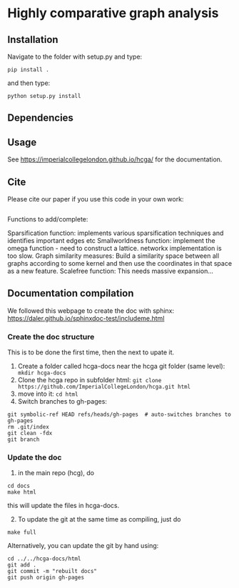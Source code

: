 # Highly comparative graph analysis


## Installation

Navigate to the folder with setup.py and type:

```pip install .```

and then type:

```python setup.py install```

## Dependencies


## Usage

See https://imperialcollegelondon.github.io/hcga/ for the documentation. 

## Cite

Please cite our paper if you use this code in your own work:

```

```

Functions to add/complete:

Sparsification function: implements various sparsification techniques and identifies important edges etc
Smallworldness function: implement the omega function - need to construct a lattice. networkx implementation is too slow.
Graph similarity measures: Build a similarity space between all graphs according to some kernel and then use the coordinates in that space
as a new feature.
Scalefree function: This needs massive expansion...


## Documentation compilation
We followed this webpage to create the doc with sphinx: https://daler.github.io/sphinxdoc-test/includeme.html

### Create the doc structure
This is to be done the first time, then the next to upate it. 
1) Create a folder called hcga-docs near the hcga git folder (same level):
``` mkdir hcga-docs```
2) Clone the hcga repo in subfolder html: 
```git clone https://github.com/ImperialCollegeLondon/hcga.git html```
3) move into it: 
```cd html```
4) Switch branches to gh-pages:
```
git symbolic-ref HEAD refs/heads/gh-pages  # auto-switches branches to gh-pages
rm .git/index
git clean -fdx
git branch
```

### Update the doc
1) in the main repo (hcg), do
```
cd docs
make html
```
this will update the files in hcga-docs. 

2) To update the git at the same time as compiling, just do 
```
make full
```

Alternatively, you can update the git by hand using:
```
cd ../../hcga-docs/html
git add .
git commit -m "rebuilt docs"
git push origin gh-pages
```




